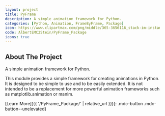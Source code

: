 ```yaml
---
layout: project
title: PyFrame
description: A simple animation framework for Python. 
categories: [Python, Animation, FrameByFrame, Package]
icon: https://www.clipartmax.com/png/middle/365-3656116_stack-im-instant-messaging-icon-picture-frame.png
code: AlbertEMC2Stein/PyFrame_Package
icons: true
---
```


## About The Project

A simple animation framework for Python.

This module provides a simple framework for creating animations in Python. It
is designed to be simple to use and to be easily extended. It is not intended
to be a replacement for more powerful animation frameworks such as
matplotlib.animation or manim.

[Learn More]({{ '/PyFrame_Package/' | relative_url }}){: .mdc-button .mdc-button--unelevated}
